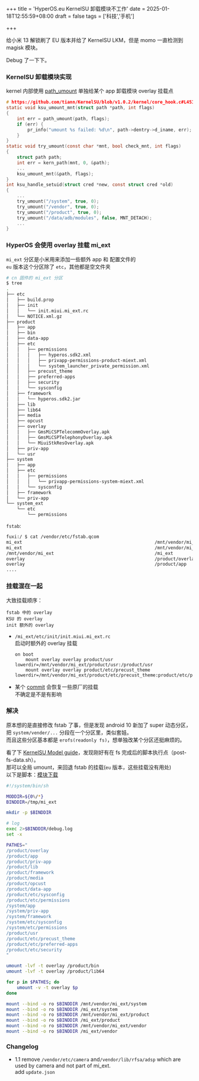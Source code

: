 +++
title = 'HyperOS.eu KernelSU 卸载模块不工作'
date = 2025-01-18T12:55:59+08:00
draft = false
tags = ['科技','手机']

+++

给小米 13 解锁刷了 EU 版本并给了 KernelSU LKM，但是 momo 一直检测到 magisk 模块。

Debug 了一下下。

### KernelSU 卸载模块实现

kernel 内部使用 [path_umount](https://elixir.bootlin.com/linux/v5.15.31/C/ident/path_umount) 单独给某个 app 卸载模块 overlay 挂载点

```c
# https://github.com/tiann/KernelSU/blob/v1.0.2/kernel/core_hook.c#L451
static void ksu_umount_mnt(struct path *path, int flags)
{
	int err = path_umount(path, flags);
	if (err) {
		pr_info("umount %s failed: %d\n", path->dentry->d_iname, err);
	}
}
static void try_umount(const char *mnt, bool check_mnt, int flags)
{
	struct path path;
	int err = kern_path(mnt, 0, &path);
    ...
	ksu_umount_mnt(&path, flags);
}
int ksu_handle_setuid(struct cred *new, const struct cred *old)
{
	...
	try_umount("/system", true, 0);
	try_umount("/vendor", true, 0);
	try_umount("/product", true, 0);
	try_umount("/data/adb/modules", false, MNT_DETACH);
	...
}
```

### HyperOS 会使用 overlay 挂载 mi_ext

`mi_ext` 分区是小米用来添加一些额外 app 和 配置文件的  
`eu` 版本这个分区除了 `etc`，其他都是空文件夹

```bash
# cn 固件的 mi_ext 分区
$ tree                                                                  
.
├── etc
│   ├── build.prop
│   ├── init
│   │   └── init.miui.mi_ext.rc
│   └── NOTICE.xml.gz
├── product
│   ├── app
│   ├── bin
│   ├── data-app
│   ├── etc
│   │   ├── permissions
│   │   │   ├── hyperos.sdk2.xml
│   │   │   ├── privapp-permissions-product-miext.xml
│   │   │   └── system_launcher_private_permission.xml
│   │   ├── precust_theme
│   │   ├── preferred-apps
│   │   ├── security
│   │   └── sysconfig
│   ├── framework
│   │   └── hyperos.sdk2.jar
│   ├── lib
│   ├── lib64
│   ├── media
│   ├── opcust
│   ├── overlay
│   │   ├── GmsMiCSPTelecommOverlay.apk
│   │   ├── GmsMiCSPTelephonyOverlay.apk
│   │   └── MiuiStkResOverlay.apk
│   ├── priv-app
│   └── usr
├── system
│   ├── app
│   ├── etc
│   │   ├── permissions
│   │   │   └── privapp-permissions-system-miext.xml
│   │   └── sysconfig
│   ├── framework
│   └── priv-app
└── system_ext
    └── etc
        └── permissions
```

`fstab`:  

```bash
fuxi:/ $ cat /vendor/etc/fstab.qcom
mi_ext                                                  /mnt/vendor/mi_ext     erofs   ro                                                   wait,slotselect,logical,first_stage_mount,nofail
mi_ext                                                  /mnt/vendor/mi_ext     ext4    ro,barrier=1,discard                                 wait,slotselect,logical,first_stage_mount,nofail
/mnt/vendor/mi_ext                                      /mi_ext                erofs   ro,bind                                              wait,nofail
overlay                                                 /product/overlay          overlay ro,lowerdir=/mnt/vendor/mi_ext/product/overlay/:/product/overlay check,nofail
overlay                                                 /product/app              overlay ro,lowerdir=/mnt/vendor/mi_ext/product/app/:/product/app check,nofail
....
```

### 挂载混在一起

大致挂载顺序：

```text
fstab 中的 overlay
KSU 的 overlay
init 额外的 overlay
```

- `/mi_ext/etc/init/init.miui.mi_ext.rc`  
  启动时额外的 overlay 挂载

  ```text
  on boot
      mount overlay overlay product/usr lowerdir=/mnt/vendor/mi_ext/product/usr:/product/usr
      mount overlay overlay product/etc/precust_theme lowerdir=/mnt/vendor/mi_ext/product/etc/precust_theme:product/etc/precust_theme
  ```

  

- 某个 [commit](https://github.com/tiann/KernelSU/commit/b76d973f3af4b01a33c7f852599410fd530003a8) 会恢复一些原厂的挂载  
  不确定是不是有影响

### 解决

原本想的是直接修改 fstab 了事，但是发现 android 10 新加了 super 动态分区，把 `system/vender/...` 分段在一个分区里，类似套娃。  
而且这些分区基本都是 `erofs(readonly fs)`，想单独改某个分区还挺麻烦的。

看了下 [KernelSU Model guide](https://kernelsu.org/guide/module.html)，发现刚好有在 fs 完成后的脚本执行点（post-fs-data.sh）。  
那可以全局 umount，来回退 fstab 的挂载(`eu` 版本，这些挂载没有用处)  
以下是脚本：[模块下载](assets/xiaomi.eu.no.mi_ext-1.1.zip)

```bash
#!/system/bin/sh

MODDIR=${0%/*}
BINDDIR=/tmp/mi_ext

mkdir -p $BINDDIR

# log
exec 2>$BINDDIR/debug.log
set -x

PATHES="
/product/overlay
/product/app
/product/priv-app
/product/lib
/product/framework
/product/media
/product/opcust
/product/data-app
/product/etc/sysconfig
/product/etc/permissions
/system/app
/system/priv-app
/system/framework
/system/etc/sysconfig
/system/etc/permissions
/product/usr
/product/etc/precust_theme
/product/etc/preferred-apps
/product/etc/security
"

umount -lvf -t overlay /product/bin
umount -lvf -t overlay /product/lib64

for p in $PATHES; do
    umount -v -t overlay $p
done

mount --bind -o ro $BINDDIR /mnt/vendor/mi_ext/system
mount --bind -o ro $BINDDIR /mi_ext/system
mount --bind -o ro $BINDDIR /mnt/vendor/mi_ext/product
mount --bind -o ro $BINDDIR /mi_ext/product
mount --bind -o ro $BINDDIR /mnt/vendor/mi_ext/vendor
mount --bind -o ro $BINDDIR /mi_ext/vendor
```

### Changelog

- 1.1
  remove `/vendor/etc/camera` and`/vendor/lib/rfsa/adsp` which are used by camera and not part of mi_ext.   
  add `update.json`
